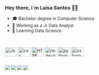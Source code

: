 ### Hey there, i´m Laisa Santos 🖐🏼

- 🎓 Bachelor degree in Computer Science
- 💼 Working as a Jr Data Analyst
- 📗 Learning Data Science

##
<div style="display: inline_block"><br>
  <img align="center" alt="Js" height="30" width="40" src="https://icongr.am/devicon/javascript-original.svg?size=128&color=currentColor">
  <img align="center" alt="css" height="30" width="40" src="https://icongr.am/devicon/css3-original.svg?size=128&color=currentColor">
  <img align="center" alt="HTML" height="30" width="40" src="https://icongr.am/devicon/html5-original.svg?size=128&color=currentColor">
  <img align="center" alt="node-js" height="30" width="40" src="https://icongr.am/devicon/nodejs-original.svg?size=128&color=currentColor">
  <img align="center" alt="python" height="30" width="40" src="https://icongr.am/devicon/python-original.svg?size=128&color=currentColor">
  <img align="center" alt="csharp" height="30" width="40" src="https://icongr.am/devicon/csharp-original.svg?size=128&color=currentColor">
</div>

##
<div>
  <a href="https://t.me/sooplis" target="_blank"><img src="https://img.shields.io/badge/Telegram-2CA5E0?style=for-the-badge&logo=telegram&logoColor=white" target="_blank"></a>
  <a href="https://www.linkedin.com/in/sooplis" target="_blank"><img src="https://img.shields.io/badge/-LinkedIn-%230077B5?style=for-the-badge&logo=linkedin&logoColor=white" target="_blank"></a>
  <a href="mailto:lassantosti@gmail.com" target="_blank"><img src="https://img.shields.io/badge/Gmail-D14836?style=for-the-badge&logo=gmail&logoColor=white" target="_blank"></a>
  <a href="https://stackoverflow.com/users/19590432/sooplis?tab=profile" target="_blank"><img src="https://img.shields.io/badge/Stack_Overflow-FE7A16?style=for-the-badge&logo=stack-overflow&logoColor=white" target="_blank"></a>
</div>
